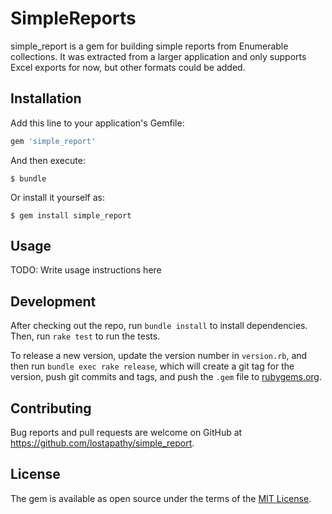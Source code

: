 # SimpleReports

simple_report is a gem for building simple reports from Enumerable collections.  It was extracted from a larger application and only supports Excel exports for now, but other formats could be added.

## Installation

Add this line to your application's Gemfile:

```ruby
gem 'simple_report'
```

And then execute:

    $ bundle

Or install it yourself as:

    $ gem install simple_report

## Usage

TODO: Write usage instructions here

## Development

After checking out the repo, run `bundle install` to install dependencies. Then, run `rake test` to run the tests.

To release a new version, update the version number in `version.rb`, and then run `bundle exec rake release`, which will create a git tag for the version, push git commits and tags, and push the `.gem` file to [rubygems.org](https://rubygems.org).

## Contributing

Bug reports and pull requests are welcome on GitHub at https://github.com/lostapathy/simple_report.

## License

The gem is available as open source under the terms of the [MIT License](http://opensource.org/licenses/MIT).
